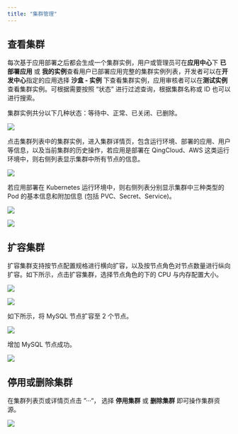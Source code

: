 ```yaml
---
title: "集群管理"
---
```


## 查看集群

每次基于应用部署之后都会生成一个集群实例，用户或管理员可在**应用中心**下 **已部署应用** 或 **我的实例**查看用户已部署应用完整的集群实例列表，开发者可以在**开发中心**指定的应用选择 **沙盒 - 实例** 下查看集群实例，应用审核者可以在**测试实例** 查看集群实例。可根据需要按照 “状态” 进行过滤查询，根据集群名称或 ID 也可以进行搜索。

集群实例共分以下几种状态：等待中、正常、已关闭、已删除。

![](https://pek3b.qingstor.com/kubesphere-docs/png/20190620091004.png)

点击集群列表中的集群实例，进入集群详情页，包含运行环境、部署的应用、用户等信息，以及当前集群的历史操作，若应用是部署在 QingCloud、AWS 这类运行环境中，则右侧列表显示集群中所有节点的信息。

![](https://pek3b.qingstor.com/kubesphere-docs/png/20190620091047.png)

若应用部署在 Kubernetes 运行环境中，则右侧列表分别显示集群中三种类型的 Pod 的基本信息和附加信息 (包括 PVC、Secret、Service)。

![](https://pek3b.qingstor.com/kubesphere-docs/png/20190620091311.png)

![](https://pek3b.qingstor.com/kubesphere-docs/png/20190620091622.png)

## 扩容集群

扩容集群支持按节点配置规格进行横向扩容，以及按节点角色对节点数量进行纵向扩容。如下所示，点击扩容集群，选择节点角色的下的 CPU 与内存配置大小。

![](https://pek3b.qingstor.com/kubesphere-docs/png/20190620091817.png)

![](https://pek3b.qingstor.com/kubesphere-docs/png/20190620091833.png)

如下所示，将 MySQL 节点扩容至 2 个节点。

![](https://pek3b.qingstor.com/kubesphere-docs/png/20190620092012.png)

增加 MySQL 节点成功。

![](https://pek3b.qingstor.com/kubesphere-docs/png/20190620092456.png)

## 停用或删除集群

在集群列表页或详情页点击 ”···“， 选择 **停用集群** 或 **删除集群** 即可操作集群资源。

![](https://pek3b.qingstor.com/kubesphere-docs/png/20190620092604.png)
